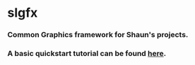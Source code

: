# slgfx

### Common Graphics framework for Shaun's projects.

### A basic quickstart tutorial can be found [here](../tutorial.html).
